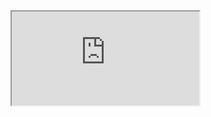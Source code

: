 <iframe src="https://nbviewer.org/github/pro4castinator/Fake-News-Detection-Classifier/blob/f7b18934f595cb53dfe97337ee03100bcf2828bb/Fake_News_Detection.ipynb"></iframe>
